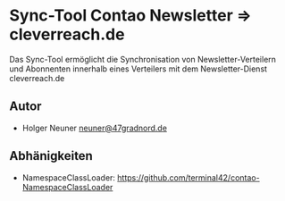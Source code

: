 Sync-Tool Contao Newsletter => cleverreach.de
=============================================

Das Sync-Tool ermöglicht die Synchronisation von Newsletter-Verteilern und Abonnenten innerhalb eines Verteilers mit dem Newsletter-Dienst cleverreach.de

## Autor ##
* Holger Neuner <neuner@47gradnord.de>

## Abhänigkeiten ##
* NamespaceClassLoader: https://github.com/terminal42/contao-NamespaceClassLoader